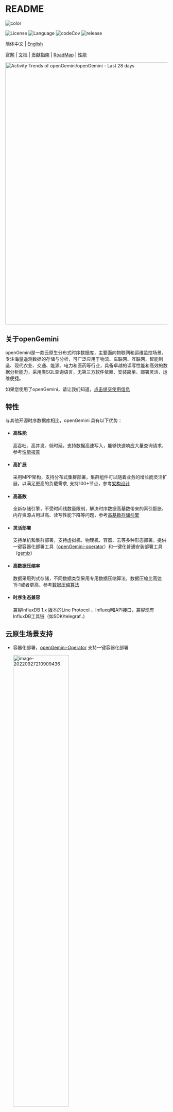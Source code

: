 # README

![color](./images/github_log_591x183.svg)

![License](https://img.shields.io/badge/license-Apache2.0-green) ![Language](https://img.shields.io/badge/Language-Go-blue.svg)  ![codeCov](https://img.shields.io/codecov/c/gh/openGemini/openGemini)  ![release](https://img.shields.io/github/v/release/openGemini/openGemini)   

简体中文 | [English](README.md)

[官网](http://www.openGemini.org) | [文档](https://docs.opengemini.org/zh/guide) | [贡献指南](CONTRIBUTION_CN.md) | [RoadMap](ROADMAP.md) | [性能](https://docs.opengemini.org/zh/guide/introduction/performance.html)

<picture>
    <source media="(prefers-color-scheme: dark)" srcset="https://next.ossinsight.io/widgets/official/compose-activity-trends/thumbnail.png?repo_id=507829396&image_size=auto&color_scheme=dark" width="815" height="auto">
    <img alt="Activity Trends of openGemini/openGemini - Last 28 days" src="https://next.ossinsight.io/widgets/official/compose-activity-trends/thumbnail.png?repo_id=507829396&image_size=auto&color_scheme=light" width="815" height="auto">
  </picture>


## 关于openGemini

openGemini是一款云原生分布式时序数据库，主要面向物联网和运维监控场景，专注海量遥测数据的存储与分析，可广泛应用于物流、车联网、互联网、智能制造、现代农业、交通、能源、电力和医药等行业，具备卓越的读写性能和高效的数据分析能力，采用类SQL查询语言，无第三方软件依赖、安装简单、部署灵活、运维便捷。

如果您使用了openGemini，请让我们知道，[点击提交使用信息](https://github.com/openGemini/openGemini/issues/62)

## 特性

与其他开源时序数据库相比，openGemini 具有以下优势：

- #### 高性能

  高吞吐、高并发、低时延。支持数据高速写入，能够快速响应大量查询请求，参考[性能报告](https://docs.opengemini.org/zh/guide/introduction/performance.html)

- #### 高扩展

  采用MPP架构，支持分布式集群部署，集群组件可以随着业务的增长而灵活扩展，以满足更高的负载需求, 支持100+节点，参考[架构设计](https://docs.opengemini.org/zh/guide/introduction/structure.html)

- #### 高基数

  全新存储引擎，不受时间线数量限制，解决时序数据高基数带来的索引膨胀、内存资源占用过高、读写性能下降等问题，参考[高基数存储引擎](https://docs.opengemini.org/zh/guide/features/high_series_cardinality.html)

- #### 灵活部署

  支持单机和集群部署，支持虚拟机、物理机、容器、云等多种形态部署。提供一键容器化部署工具（[openGemini-operator](https://github.com/openGemini/openGemini-operator)）和一键化普通安装部署工具（[gemix](https://github.com/openGemini/gemix)）

- #### 高数据压缩率

  数据采用列式存储，不同数据类型采用专用数据压缩算法，数据压缩比高达15:1或者更高，参考[数据压缩算法](https://docs.opengemini.org/zh/guide/kernel/data_compress.html)

- #### 时序生态兼容

  兼容InfluxDB 1.x 版本的Line Protocol 、Influxql和API接口，兼容现有InfluxDB工具链（如SDK/telegraf..)

## 云原生场景支持

- 容器化部署，[openGemini-Operator](https://github.com/openGemini/openGemini-operator) 支持一键容器化部署

  <img src="./images/containerized.png" alt="image-20220927210909436" style="width:60%;" />

- openTelemetry 后端存储, 简化系统架构

  <img src="./images/openTelemetry.png" alt="image-20220927210909436" style="width:60%;" />

- Prometheus 后端存储，支持远程 read/write，**[WIP]** 支持 PromQL

  <img src="./images/prometheus.png" alt="image-20220927210909436" style="width:60%;" />

- KubeEdge与openGemini集成, 更好管理边缘设备数据

  <img src="./images/kubeedge.png" alt="image-20220927210909436" style="width:60%;" />

## 应用场景

<img src="images/scenario_zh.png" alt="image-20220927211159737" style="width:90%;" />

## 快速开始

如需更详细的介绍，请访问官网[用户指南](https://docs.opengemini.org/zh/guide/quick_start/get_started.html)

集群安装部署、扩节点等相关详细介绍见[openGemini安装部署指南](https://github.com/openGemini/community/blob/main/openGemini%20Install%20Guide.md)

本章节主要包含以下内容：

- 如何编译openGemini源码
- openGemini的启动和运行

### 编译环境信息

[GO](https://golang.org/dl/) version v1.19+

[Python](https://www.python.org/downloads/) version v3.7+

**GO环境变量设置**

打开 ~/.profile配置文件，在文件末尾添加如下配置：

```
export GOPATH=/path/to/dir
export GOBIN=$GOPATH/bin
export GO111MODULE=on
export GONOSUMDB=*
export GOSUMDB=off
```

### 编译

1. 从 GitHub 克隆源代码

```bash
cd $GOPATH
mkdir -p {pkg,bin,src}
cd src
git clone https://github.com/openGemini/openGemini.git
```

2. 进入主目录

```bash
> cd openGemini
```

3. 编译

```bash
> export CGO_LDFLAGS="-Wl,-z,now -Wl,-z,relro -Wl,-z,noexecstack -fPIE -ftrapv"
> export CGO_CFLAGS="-fstack-protector-strong -D_FORTIFY_SOURCE=2 -O2"
> python build.py --clean
```

编译好的二进制在build目录中

```bash
> ls build
ts-cli  ts-meta  ts-monitor  ts-server  ts-sql  ts-store  
```

### 配置

配置文件放置在conf目录下，有关配置项的详细信息，请参见[用户指南-->参考指南-->配置文件](https://docs.opengemini.org/zh/guide/reference/configurations.html)

### 运行openGemini

单机运行，数据目录默认为/tmp/openGemini，使用时请修改单机版的配置文件openGemini.single.conf，更换目录，**否则可能产生有数据文件丢失的风险**。

```
> cd openGemini
> mkdir -p /tmp/openGemini
> sh scripts/install.sh
```

集群部署见[用户指南](https://docs.opengemini.org/zh/guide/quick_start/get_started.html)

#### 使用openGemini

使用客户端ts-cli连接openGemini

```
> ts-cli --host 127.0.0.1 --port 8086
```

登陆成功后显示如下信息

```sh
> ts-cli --host 127.0.0.1 --port 8086
openGemini CLI 0.1.0 (rev-revision)
Please use 'quit', 'exit' or 'Ctrl-D' to exit this program
>
```

创建数据库

```
> create database sensordb
> use sensordb
```

openGemini支持三种方式创建measurement数据表

- 隐式创建，即写入数据时自动创建，默认按照时间分区
- 显式创建，不指定分区键，效果与隐式创建一样

```
> create measurement sensor
```

- 显式创建，指定分区键，数据存储时，会首先按照时间进行分区，再按照指定分区键进行二次分区。


```shell
> create measurement sensor with shardkey farmID
```

数据Schemaless写入(样例)

```
> insert sensor,farmID=f1,deviceID=d0 sensorID="s20",value=50.98
```

数据查询(样例)

```
> select * from sensor
name: sensor
+---------------------+----------+--------+----------+-------+
| time                | deviceID | farmID | sensorID | value |
+---------------------+----------+--------+----------+-------+
| 1657959880895515464 | d0       | f1     | s20      | 50.98 |
+---------------------+----------+--------+----------+-------+
5 columns,1 rows in set
Elapsed: 7.723332ms  
```

## 加入贡献

[贡献指南](CONTRIBUTION_CN.md)

## 行为守则

openGemini遵循[CNCF 行为守则](https://github.com/cncf/foundation/blob/master/code-of-conduct.md)

## 联系我们

1. 加入微信交流群

   微信添加好友 xiangyu5632, 备注openGemini，我们会邀请您进群

2. 扫描下方二维码关注openGemini公众号

  ![img](images/qrt.png)

3. 社区邮箱   

   community.ts@opengemini.org

4. [邮件列表(mailing list)](https://groups.google.com/g/openGemini)

5. [Slack](https://join.slack.com/t/opengemini/shared_invite/zt-2naig1675-x3bcwgXR_Rw5OwDU5X~dUQ)

6. [Twitter](https://twitter.com/openGemini)

## License

openGemini采用 Apache 2.0 license. 详细见 [LICENSE](https://github.com/openGemini/openGemini/blob/main/LICENSE) .

第三方软件使用声明，见[Open_Source_Software_Notice](./Open_Source_Software_Notice.md)

